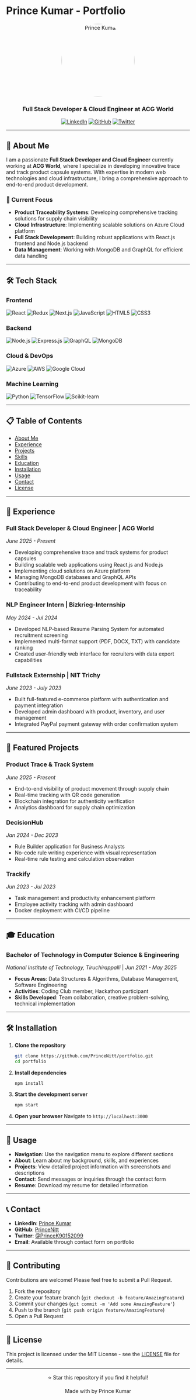 # Prince Kumar - Portfolio

<div align="center">
  <img src="public/HeroImage.jpg" alt="Prince Kumar" width="200" style="border-radius: 50%;"/>
  
  ### Full Stack Developer & Cloud Engineer at ACG World
  
  [![LinkedIn](https://img.shields.io/badge/LinkedIn-0077B5?style=for-the-badge&logo=linkedin&logoColor=white)](https://www.linkedin.com/in/prince-kumar-130328254/)
  [![GitHub](https://img.shields.io/badge/GitHub-100000?style=for-the-badge&logo=github&logoColor=white)](https://github.com/PrinceNitt)
  [![Twitter](https://img.shields.io/badge/Twitter-1DA1F2?style=for-the-badge&logo=twitter&logoColor=white)](https://x.com/PrinceK90152099)
</div>

---

## 🚀 About Me

I am a passionate **Full Stack Developer and Cloud Engineer** currently working at **ACG World**, where I specialize in developing innovative trace and track product capsule systems. With expertise in modern web technologies and cloud infrastructure, I bring a comprehensive approach to end-to-end product development.

### 🎯 Current Focus
- **Product Traceability Systems**: Developing comprehensive tracking solutions for supply chain visibility
- **Cloud Infrastructure**: Implementing scalable solutions on Azure Cloud platform
- **Full Stack Development**: Building robust applications with React.js frontend and Node.js backend
- **Data Management**: Working with MongoDB and GraphQL for efficient data handling

---

## 🛠️ Tech Stack

### **Frontend**
![React](https://img.shields.io/badge/React-20232A?style=for-the-badge&logo=react&logoColor=61DAFB)
![Redux](https://img.shields.io/badge/Redux-593D88?style=for-the-badge&logo=redux&logoColor=white)
![Next.js](https://img.shields.io/badge/Next.js-000000?style=for-the-badge&logo=next.js&logoColor=white)
![JavaScript](https://img.shields.io/badge/JavaScript-F7DF1E?style=for-the-badge&logo=javascript&logoColor=black)
![HTML5](https://img.shields.io/badge/HTML5-E34F26?style=for-the-badge&logo=html5&logoColor=white)
![CSS3](https://img.shields.io/badge/CSS3-1572B6?style=for-the-badge&logo=css3&logoColor=white)

### **Backend**
![Node.js](https://img.shields.io/badge/Node.js-43853D?style=for-the-badge&logo=node.js&logoColor=white)
![Express.js](https://img.shields.io/badge/Express.js-404D59?style=for-the-badge&logo=express&logoColor=white)
![GraphQL](https://img.shields.io/badge/GraphQL-E10098?style=for-the-badge&logo=graphql&logoColor=white)
![MongoDB](https://img.shields.io/badge/MongoDB-4EA94B?style=for-the-badge&logo=mongodb&logoColor=white)

### **Cloud & DevOps**
![Azure](https://img.shields.io/badge/Azure-0089D6?style=for-the-badge&logo=microsoft-azure&logoColor=white)
![AWS](https://img.shields.io/badge/AWS-FF9900?style=for-the-badge&logo=amazon-aws&logoColor=white)
![Google Cloud](https://img.shields.io/badge/Google_Cloud-4285F4?style=for-the-badge&logo=google-cloud&logoColor=white)

### **Machine Learning**
![Python](https://img.shields.io/badge/Python-3776AB?style=for-the-badge&logo=python&logoColor=white)
![TensorFlow](https://img.shields.io/badge/TensorFlow-FF6F00?style=for-the-badge&logo=tensorflow&logoColor=white)
![Scikit-learn](https://img.shields.io/badge/scikit--learn-F7931E?style=for-the-badge&logo=scikit-learn&logoColor=white)

---

## 📋 Table of Contents

- [About Me](#-about-me)
- [Experience](#-experience)
- [Projects](#-projects)
- [Skills](#-skills)
- [Education](#-education)
- [Installation](#-installation)
- [Usage](#-usage)
- [Contact](#-contact)
- [License](#-license)

---

## 💼 Experience

### **Full Stack Developer & Cloud Engineer** | ACG World
*June 2025 - Present*

- Developing comprehensive trace and track systems for product capsules
- Building scalable web applications using React.js and Node.js
- Implementing cloud solutions on Azure platform
- Managing MongoDB databases and GraphQL APIs
- Contributing to end-to-end product development with focus on traceability

### **NLP Engineer Intern** | Bizkrieg-Internship
*May 2024 - Jul 2024*

- Developed NLP-based Resume Parsing System for automated recruitment screening
- Implemented multi-format support (PDF, DOCX, TXT) with candidate ranking
- Created user-friendly web interface for recruiters with data export capabilities

### **Fullstack Externship** | NIT Trichy
*June 2023 - July 2023*

- Built full-featured e-commerce platform with authentication and payment integration
- Developed admin dashboard with product, inventory, and user management
- Integrated PayPal payment gateway with order confirmation system

---

## 🚀 Featured Projects

### **Product Trace & Track System**
*June 2025 - Present*
- End-to-end visibility of product movement through supply chain
- Real-time tracking with QR code generation
- Blockchain integration for authenticity verification
- Analytics dashboard for supply chain optimization

### **DecisionHub**
*Jan 2024 - Dec 2023*
- Rule Builder application for Business Analysts
- No-code rule writing experience with visual representation
- Real-time rule testing and calculation observation

### **Trackify**
*Jun 2023 - Jul 2023*
- Task management and productivity enhancement platform
- Employee activity tracking with admin dashboard
- Docker deployment with CI/CD pipeline

---

## 🎓 Education

### **Bachelor of Technology in Computer Science & Engineering**
*National Institute of Technology, Tiruchirappalli* | *Jun 2021 - May 2025*

- **Focus Areas**: Data Structures & Algorithms, Database Management, Software Engineering
- **Activities**: Coding Club member, Hackathon participant
- **Skills Developed**: Team collaboration, creative problem-solving, technical implementation

---

## 🛠️ Installation

1. **Clone the repository**
   ```bash
   git clone https://github.com/PrinceNitt/portfolio.git
   cd portfolio
   ```

2. **Install dependencies**
   ```bash
   npm install
   ```

3. **Start the development server**
   ```bash
   npm start
   ```

4. **Open your browser**
   Navigate to `http://localhost:3000`

---

## 📱 Usage

- **Navigation**: Use the navigation menu to explore different sections
- **About**: Learn about my background, skills, and experiences
- **Projects**: View detailed project information with screenshots and descriptions
- **Contact**: Send messages or inquiries through the contact form
- **Resume**: Download my resume for detailed information

---

## 📞 Contact

- **LinkedIn**: [Prince Kumar](https://www.linkedin.com/in/prince-kumar-130328254/)
- **GitHub**: [PrinceNitt](https://github.com/PrinceNitt)
- **Twitter**: [@PrinceK90152099](https://x.com/PrinceK90152099)
- **Email**: Available through contact form on portfolio

---

## 🤝 Contributing

Contributions are welcome! Please feel free to submit a Pull Request.

1. Fork the repository
2. Create your feature branch (`git checkout -b feature/AmazingFeature`)
3. Commit your changes (`git commit -m 'Add some AmazingFeature'`)
4. Push to the branch (`git push origin feature/AmazingFeature`)
5. Open a Pull Request

---

## 📄 License

This project is licensed under the MIT License - see the [LICENSE](LICENSE) file for details.

---

<div align="center">
  <p>⭐ Star this repository if you find it helpful!</p>
  <p>Made with by Prince Kumar</p>
</div>
